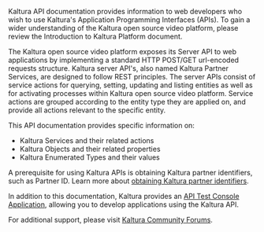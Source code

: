 Kaltura API documentation provides information to web developers who wish to use Kaltura's Application Programming Interfaces (APIs). To gain a wider understanding of the Kaltura open source video platform, please review the Introduction to Kaltura Platform document.

The Kaltura open source video platform exposes its Server API to web applications by implementing a standard HTTP POST/GET url-encoded requests structure. Kaltura server API's, also named Kaltura Partner Services, are designed to follow REST principles. The server APIs consist of service actions for querying, setting, updating and listing entities as well as for activating processes within Kaltura open source video platform. Service actions are grouped according to the entity type they are applied on, and provide all actions relevant to the specific entity.

This API documentation provides specific information on:

* Kaltura Services and their related actions
* Kaltura Objects and their related properties
* Kaltura Enumerated Types and their values

A prerequisite for using Kaltura APIs is obtaining Kaltura partner identifiers, such as Partner ID. Learn more about [obtaining Kaltura partner identifiers](http://www.kaltura.org/how-obtain-partner-identifiers#comment-form).

In addition to this documentation, Kaltura provides an [API Test Console Application](#Console), allowing you to develop applications using the Kaltura API.

For additional support, please visit [Kaltura Community Forums](http://www.kaltura.org/forums).

